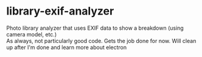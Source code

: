 # library-exif-analyzer
 Photo library analyzer that uses EXIF data to show a breakdown (using camera model, etc.)  
 As always, not particularly good code. Gets the job done for now. Will clean up after I'm done and learn more about electron